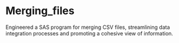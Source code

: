 # Merging_files
Engineered a SAS program for merging CSV files, streamlining data integration processes and promoting a cohesive view of information.
